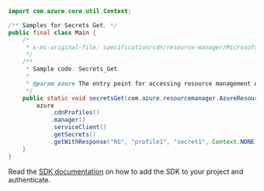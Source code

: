 ```java
import com.azure.core.util.Context;

/** Samples for Secrets Get. */
public final class Main {
    /*
     * x-ms-original-file: specification/cdn/resource-manager/Microsoft.Cdn/stable/2021-06-01/examples/Secrets_Get.json
     */
    /**
     * Sample code: Secrets_Get.
     *
     * @param azure The entry point for accessing resource management APIs in Azure.
     */
    public static void secretsGet(com.azure.resourcemanager.AzureResourceManager azure) {
        azure
            .cdnProfiles()
            .manager()
            .serviceClient()
            .getSecrets()
            .getWithResponse("RG", "profile1", "secret1", Context.NONE);
    }
}
```

Read the [SDK documentation](https://github.com/Azure/azure-sdk-for-java/blob/azure-resourcemanager_2.15.0/sdk/resourcemanager/azure-resourcemanager/README.md) on how to add the SDK to your project and authenticate.
